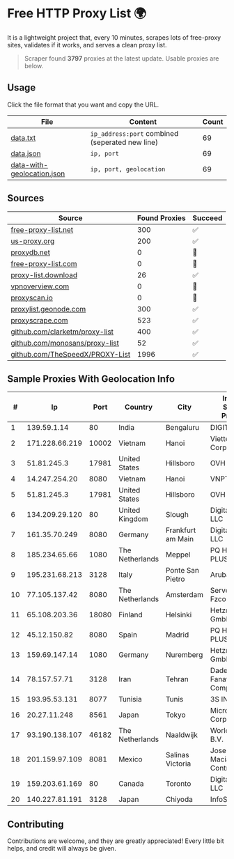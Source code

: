 
# Free HTTP Proxy List 🌍

It is a lightweight project that, every 10 minutes, scrapes lots of free-proxy sites, validates if it works, and serves a clean proxy list.


> Scraper found **3797** proxies at the latest update. Usable proxies are below.

## Usage

Click the file format that you want and copy the URL.


|File|Content|Count|
|----|-------|-----|
|[data.txt](https://raw.githubusercontent.com/themiralay/Proxy-List-World/master/data.txt)|`ip_address:port` combined (seperated new line)|69|
|[data.json](https://raw.githubusercontent.com/themiralay/Proxy-List-World/master/data.json)|`ip, port`|69|
|[data-with-geolocation.json](https://raw.githubusercontent.com/themiralay/Proxy-List-World/master/data-with-geolocation.json)|`ip, port, geolocation`|69|

## Sources

|Source|Found Proxies|Succeed|
|------|-------------|-------|
|[free-proxy-list.net](https://free-proxy-list.net)|300|✅|
|[us-proxy.org](https://www.us-proxy.org)|200|✅|
|[proxydb.net](http://proxydb.net)|0|🚫|
|[free-proxy-list.com](https://free-proxy-list.com/?page=&port=&type%5B%5D=http&type%5B%5D=https&up_time=0&search=Search)|0|🚫|
|[proxy-list.download](https://www.proxy-list.download/HTTP)|26|✅|
|[vpnoverview.com](https://vpnoverview.com/privacy/anonymous-browsing/free-proxy-servers)|0|🚫|
|[proxyscan.io](https://www.proxyscan.io)|0|🚫|
|[proxylist.geonode.com](https://proxylist.geonode.com/api/proxy-list?limit=300&page=1&sort_by=lastChecked&sort_type=desc&protocols=http,https)|300|✅|
|[proxyscrape.com](https://api.proxyscrape.com/v2/?request=displayproxies&protocol=http&timeout=10000&country=all&ssl=all&anonymity=all)|523|✅|
|[github.com/clarketm/proxy-list](https://raw.githubusercontent.com/clarketm/proxy-list/master/proxy-list-raw.txt)|400|✅|
|[github.com/monosans/proxy-list](https://raw.githubusercontent.com/monosans/proxy-list/main/proxies/http.txt)|52|✅|
|[github.com/TheSpeedX/PROXY-List](https://raw.githubusercontent.com/TheSpeedX/PROXY-List/master/http.txt)|1996|✅|


## Sample Proxies With Geolocation Info

|#|Ip|Port|Country|City|Internet Service Provider|
|-|--|----|-------|----|-------------------------|
|1|139.59.1.14|80|India|Bengaluru|DIGITALOCEAN|
|2|171.228.66.219|10002|Vietnam|Hanoi|Viettel Corporation|
|3|51.81.245.3|17981|United States|Hillsboro|OVH SAS|
|4|14.247.254.20|8080|Vietnam|Hanoi|VNPT|
|5|51.81.245.3|17981|United States|Hillsboro|OVH SAS|
|6|134.209.29.120|80|United Kingdom|Slough|DigitalOcean, LLC|
|7|161.35.70.249|8080|Germany|Frankfurt am Main|DigitalOcean, LLC|
|8|185.234.65.66|1080|The Netherlands|Meppel|PQ HOSTING PLUS S.R.L.|
|9|195.231.68.213|3128|Italy|Ponte San Pietro|Aruba S.p.A.|
|10|77.105.137.42|8080|The Netherlands|Amsterdam|Servers Tech Fzco|
|11|65.108.203.36|18080|Finland|Helsinki|Hetzner Online GmbH|
|12|45.12.150.82|8080|Spain|Madrid|PQ HOSTING PLUS S.R.L.|
|13|159.69.147.14|1080|Germany|Nuremberg|Hetzner Online GmbH|
|14|78.157.57.71|3128|Iran|Tehran|Dade Samane Fanava Company|
|15|193.95.53.131|8077|Tunisia|Tunis|3S INF|
|16|20.27.11.248|8561|Japan|Tokyo|Microsoft Corporation|
|17|93.190.138.107|46182|The Netherlands|Naaldwijk|WorldStream B.V.|
|18|201.159.97.109|8081|Mexico|Salinas Victoria|Jose Miguel Macias Contreras|
|19|159.203.61.169|80|Canada|Toronto|DigitalOcean, LLC|
|20|140.227.81.191|3128|Japan|Chiyoda|InfoSphere|



## Contributing

Contributions are welcome, and they are greatly appreciated! Every
little bit helps, and credit will always be given.

